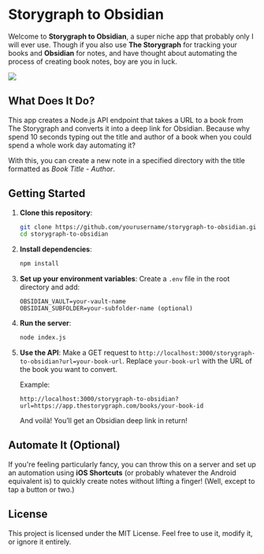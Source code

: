 # Storygraph to Obsidian

Welcome to **Storygraph to Obsidian**, a super niche app that probably only I will ever use. Though if you also use **The Storygraph** for tracking your books and **Obsidian** for notes, and have thought about automating the process of creating book notes, boy are you in luck.

![](https://i.imgur.com/6pUIrfW.gif)

## What Does It Do?

This app creates a Node.js API endpoint that takes a URL to a book from The Storygraph and converts it into a deep link for Obsidian. Because why spend 10 seconds typing out the title and author of a book when you could spend a whole work day automating it?

With this, you can create a new note in a specified directory with the title formatted as *Book Title - Author*.

## Getting Started

1. **Clone this repository**:
   ```bash
   git clone https://github.com/yourusername/storygraph-to-obsidian.git
   cd storygraph-to-obsidian
   ```

2. **Install dependencies**:
   ```bash
   npm install
   ```

3. **Set up your environment variables**:
   Create a `.env` file in the root directory and add:
   ```
   OBSIDIAN_VAULT=your-vault-name
   OBSIDIAN_SUBFOLDER=your-subfolder-name (optional)
   ```

4. **Run the server**:
   ```bash
   node index.js
   ```

5. **Use the API**:
   Make a GET request to `http://localhost:3000/storygraph-to-obsidian?url=your-book-url`. Replace `your-book-url` with the URL of the book you want to convert.

   Example:
   ```
   http://localhost:3000/storygraph-to-obsidian?url=https://app.thestorygraph.com/books/your-book-id
   ```

   And voilà! You’ll get an Obsidian deep link in return!

## Automate It (Optional)

If you're feeling particularly fancy, you can throw this on a server and set up an automation using **iOS Shortcuts** (or probably whatever the Android equivalent is) to quickly create notes without lifting a finger! (Well, except to tap a button or two.)

## License

This project is licensed under the MIT License. Feel free to use it, modify it, or ignore it entirely.
